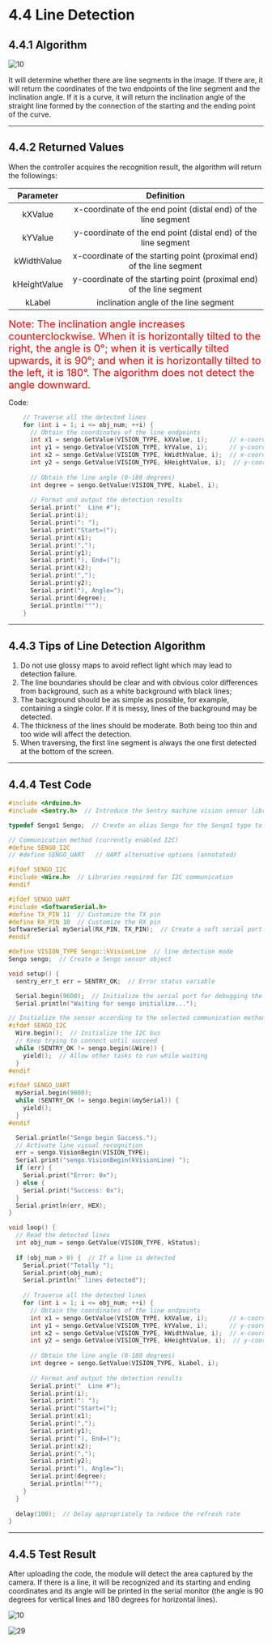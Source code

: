 # 4.4 Line Detection

## 4.4.1 Algorithm

![10](./media/10.png)

It will determine whether there are line segments in the image. If there are, it will return the coordinates of the two endpoints of the line segment and the inclination angle. If it is a curve, it will return the inclination angle of the straight line formed by the connection of the starting and the ending point of the curve.

-----------

## 4.4.2 Returned Values

When the controller acquires the recognition result, the algorithm will return the followings:

|  Parameter   |                          Definition                          |
| :----------: | :----------------------------------------------------------: |
|   kXValue    | x-coordinate of the end point (distal end) of the line segment |
|   kYValue    | y-coordinate of the end point (distal end) of the line segment |
| kWidthValue  | x-coordinate of the starting point (proximal end) of the line segment |
| kHeightValue | y-coordinate of the starting point (proximal end) of the line segment |
|    kLabel    |            inclination angle of the line segment             |

<span style="color:red;font-size:20px;">Note: The inclination angle increases counterclockwise. When it is horizontally tilted to the right, the angle is 0°; when it is vertically tilted upwards, it is 90°; and when it is horizontally tilted to the left, it is 180°. The algorithm does not detect the angle downward.</span>

Code:

```c
    // Traverse all the detected lines
    for (int i = 1; i <= obj_num; ++i) {
      // Obtain the coordinates of the line endpoints
      int x1 = sengo.GetValue(VISION_TYPE, kXValue, i);      // x-coordinate of the starting point
      int y1 = sengo.GetValue(VISION_TYPE, kYValue, i);      // y-coordinate of the starting point
      int x2 = sengo.GetValue(VISION_TYPE, kWidthValue, i);  // x-coordinate of the end point
      int y2 = sengo.GetValue(VISION_TYPE, kHeightValue, i);  // y-coordinate of the end point
      
      // Obtain the line angle (0-180 degrees)
      int degree = sengo.GetValue(VISION_TYPE, kLabel, i);
      
      // Format and output the detection results
      Serial.print("  Line #");
      Serial.print(i);
      Serial.print(": ");
      Serial.print("Start=(");
      Serial.print(x1);
      Serial.print(",");
      Serial.print(y1);
      Serial.print("), End=(");
      Serial.print(x2);
      Serial.print(",");
      Serial.print(y2);
      Serial.print("), Angle=");
      Serial.print(degree);
      Serial.println("°");
    }
```

---------------

## 4.4.3 Tips of Line Detection Algorithm

1. Do not use glossy maps to avoid reflect light which may lead to detection failure.
2. The line boundaries should be clear and with obvious color differences from background, such as a white background with black lines;
3. The background should be as simple as possible, for example, containing a single color. If it is messy, lines of the background may be detected.
4. The thickness of the lines should be moderate. Both being too thin and too wide will affect the detection.
5. When traversing, the first line segment is always the one first detected at the bottom of the screen.

--------------

## 4.4.4 Test Code

```c
#include <Arduino.h>
#include <Sentry.h>  // Introduce the Sentry machine vision sensor library

typedef Sengo1 Sengo;  // Create an alias Sengo for the Sengo1 type to simplify subsequent usage

// Communication method (currently enabled I2C)
#define SENGO_I2C
// #define SENGO_UART   // UART alternative options (annotated)

#ifdef SENGO_I2C
#include <Wire.h>  // Libraries required for I2C communication
#endif

#ifdef SENGO_UART
#include <SoftwareSerial.h>
#define TX_PIN 11  // Customize the TX pin
#define RX_PIN 10  // Customize the RX pin
SoftwareSerial mySerial(RX_PIN, TX_PIN);  // Create a soft serial port object
#endif

#define VISION_TYPE Sengo::kVisionLine  // line detection mode
Sengo sengo;  // Create a Sengo sensor object

void setup() {
  sentry_err_t err = SENTRY_OK;  // Error status variable

  Serial.begin(9600);  // Initialize the serial port for debugging the output
  Serial.println("Waiting for sengo initialize...");

// Initialize the sensor according to the selected communication method
#ifdef SENGO_I2C
  Wire.begin();  // Initialize the I2C bus
  // Keep trying to connect until succeed
  while (SENTRY_OK != sengo.begin(&Wire)) { 
    yield();  // Allow other tasks to run while waiting
  }
#endif

#ifdef SENGO_UART
  mySerial.begin(9600);
  while (SENTRY_OK != sengo.begin(&mySerial)) { 
    yield();
  }
#endif

  Serial.println("Sengo begin Success.");  
  // Activate line visual recognition
  err = sengo.VisionBegin(VISION_TYPE);
  Serial.print("sengo.VisionBegin(kVisionLine) ");
  if (err) {
    Serial.print("Error: 0x");
  } else {
    Serial.print("Success: 0x");
  }
  Serial.println(err, HEX);
}

void loop() {
  // Read the detected lines
  int obj_num = sengo.GetValue(VISION_TYPE, kStatus);
  
  if (obj_num > 0) {  // If a line is detected
    Serial.print("Totally ");
    Serial.print(obj_num);
    Serial.println(" lines detected");
    
    // Traverse all the detected lines
    for (int i = 1; i <= obj_num; ++i) {
      // Obtain the coordinates of the line endpoints
      int x1 = sengo.GetValue(VISION_TYPE, kXValue, i);      // x-coordinate of the starting point
      int y1 = sengo.GetValue(VISION_TYPE, kYValue, i);      // y-coordinate of the starting point
      int x2 = sengo.GetValue(VISION_TYPE, kWidthValue, i);  // x-coordinate of the end point
      int y2 = sengo.GetValue(VISION_TYPE, kHeightValue, i);  // y-coordinate of the end point
      
      // Obtain the line angle (0-180 degrees)
      int degree = sengo.GetValue(VISION_TYPE, kLabel, i);
      
      // Format and output the detection results
      Serial.print("  Line #");
      Serial.print(i);
      Serial.print(": ");
      Serial.print("Start=(");
      Serial.print(x1);
      Serial.print(",");
      Serial.print(y1);
      Serial.print("), End=(");
      Serial.print(x2);
      Serial.print(",");
      Serial.print(y2);
      Serial.print("), Angle=");
      Serial.print(degree);
      Serial.println("°");
    }
  }
  
  delay(100);  // Delay appropriately to reduce the refresh rate
}
```

--------------------

## 4.4.5 Test Result

After uploading the code, the module will detect the area captured by the camera. If there is a line, it will be recognized and its starting and ending coordinates and its angle will be printed in the serial monitor (the angle is 90 degrees for vertical lines and 180 degrees for horizontal lines).

![10](./media/10.png)

![29](./media/29.png)